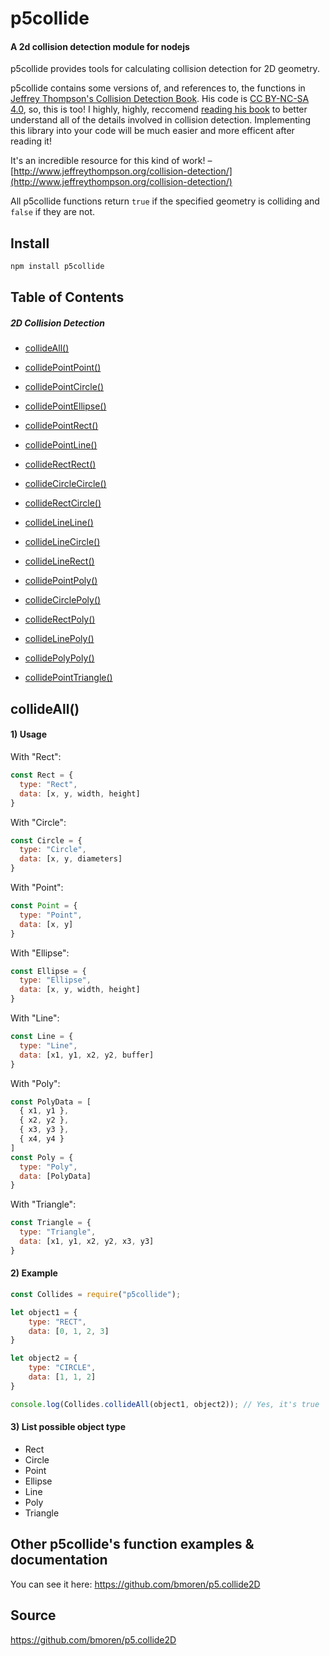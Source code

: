 # p5collide
#### A 2d collision detection module for nodejs
p5collide provides tools for calculating collision detection for 2D geometry.

p5collide contains some versions of, and references to, the functions in [Jeffrey Thompson's Collision Detection Book](http://www.jeffreythompson.org/collision-detection/). His code is [CC BY-NC-SA 4.0](https://creativecommons.org/licenses/by-nc-sa/4.0/), so, this is too! I highly, highly, reccomend [reading his book](http://www.jeffreythompson.org/collision-detection/) to better understand all of the details involved in collision detection. Implementing this library into your code will be much easier and more efficent after reading it!

It's an incredible resource for this kind of work! – [http://www.jeffreythompson.org/collision-detection/](http://www.jeffreythompson.org/collision-detection/)

All p5collide functions return `true` if the specified geometry is colliding and `false` if they are not.


## Install
```javascript
npm install p5collide
```

## Table of Contents

##### 2D Collision Detection
  + [collideAll()](#collideAll)

  + [collidePointPoint()](#p5collide-examples--documentation)
  + [collidePointCircle()](#p5collide-examples--documentation)
  + [collidePointEllipse()](#p5collide-examples--documentation)
  + [collidePointRect()](#p5collide-examples--documentation)
  + [collidePointLine()](#p5collide-examples--documentation)
  + [collideRectRect()](#p5collide-examples--documentation)
  + [collideCircleCircle()](#p5collide-examples--documentation)
  + [collideRectCircle()](#p5collide-examples--documentation)
  + [collideLineLine()](#p5collide-examples--documentation)
  + [collideLineCircle()](#p5collide-examples--documentation)
  + [collideLineRect()](#p5collide-examples--documentation)
  + [collidePointPoly()](#p5collide-examples--documentation)
  + [collideCirclePoly()](#p5collide-examples--documentation)
  + [collideRectPoly()](#p5collide-examples--documentation)
  + [collideLinePoly()](#p5collide-examples--documentation)
  + [collidePolyPoly()](#p5collide-examples--documentation)
  + [collidePointTriangle()](#p5collide-examples--documentation)

## collideAll()
  #### 1) Usage
  With "Rect":
  ```javascript
  const Rect = {
    type: "Rect",
    data: [x, y, width, height]
  }
  ```
  With "Circle":
  ```javascript
  const Circle = {
    type: "Circle",
    data: [x, y, diameters]
  }
  ```
  With "Point":
  ```javascript
  const Point = {
    type: "Point",
    data: [x, y]
  }
  ```
  With "Ellipse":
  ```javascript
  const Ellipse = {
    type: "Ellipse",
    data: [x, y, width, height]
  }
  ```
  With "Line":
  ```javascript
  const Line = {
    type: "Line",
    data: [x1, y1, x2, y2, buffer]
  }
  ```
  With "Poly":
  ```javascript
  const PolyData = [
    { x1, y1 },
    { x2, y2 },
    { x3, y3 },
    { x4, y4 }
  ]
  const Poly = {
    type: "Poly",
    data: [PolyData]
  }
  ```
  With "Triangle":
  ```javascript
  const Triangle = {
    type: "Triangle",
    data: [x1, y1, x2, y2, x3, y3]
  }
  ```
  #### 2) Example
```javascript
const Collides = require("p5collide");

let object1 = {
    type: "RECT",
    data: [0, 1, 2, 3]
}

let object2 = {
    type: "CIRCLE",
    data: [1, 1, 2]
}

console.log(Collides.collideAll(object1, object2)); // Yes, it's true
```
  #### 3) List possible object type
  + Rect
  + Circle
  + Point
  + Ellipse
  + Line
  + Poly
  + Triangle

## Other p5collide's function examples & documentation
You can see it here: https://github.com/bmoren/p5.collide2D

## Source
https://github.com/bmoren/p5.collide2D
